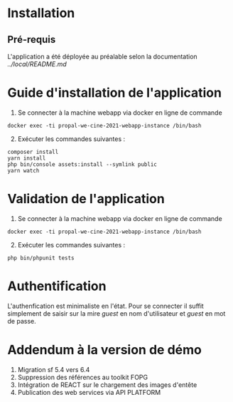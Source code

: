 # Installation

## Pré-requis

L'application a été déployée au préalable selon la documentation *../local/README.md*

# Guide d'installation de l'application

1. Se connecter à la machine webapp via docker en ligne de commande

```
docker exec -ti propal-we-cine-2021-webapp-instance /bin/bash
```

2. Exécuter les commandes suivantes :

```
composer install
yarn install
php bin/console assets:install --symlink public
yarn watch
```

# Validation de l'application

1. Se connecter à la machine webapp via docker en ligne de commande

```
docker exec -ti propal-we-cine-2021-webapp-instance /bin/bash
```

2. Exécuter les commandes suivantes :

```
php bin/phpunit tests
```

# Authentification

L'authenfication est minimaliste en l'état. Pour se connecter il suffit simplement de saisir sur la mire *guest* en nom d'utilisateur et *guest* en mot de passe.

# Addendum à la version de démo 

1. Migration sf 5.4 vers 6.4  
2. Suppression des références au toolkit FOPG
3. Intégration de REACT sur le chargement des images d'entête
4. Publication des web services via API PLATFORM